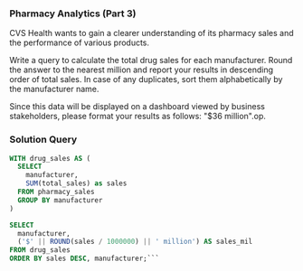 ### Pharmacy Analytics (Part 3)


CVS Health wants to gain a clearer understanding of its pharmacy sales and the performance of various products.

Write a query to calculate the total drug sales for each manufacturer. Round the answer to the nearest million and report your results in descending order of total sales. In case of any duplicates, sort them alphabetically by the manufacturer name.

Since this data will be displayed on a dashboard viewed by business stakeholders, please format your results as follows: "$36 million".op.

### Solution Query

```sql
WITH drug_sales AS (
  SELECT 
    manufacturer, 
    SUM(total_sales) as sales 
  FROM pharmacy_sales 
  GROUP BY manufacturer
) 

SELECT 
  manufacturer, 
  ('$' || ROUND(sales / 1000000) || ' million') AS sales_mil 
FROM drug_sales 
ORDER BY sales DESC, manufacturer;```


